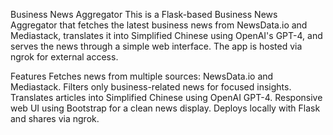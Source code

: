 Business News Aggregator
This is a Flask-based Business News Aggregator that fetches the latest business news from NewsData.io and Mediastack, translates it into Simplified Chinese using OpenAI's GPT-4, and serves the news through a simple web interface. The app is hosted via ngrok for external access.

Features
Fetches news from multiple sources: NewsData.io and Mediastack.
Filters only business-related news for focused insights.
Translates articles into Simplified Chinese using OpenAI GPT-4.
Responsive web UI using Bootstrap for a clean news display.
Deploys locally with Flask and shares via ngrok.
